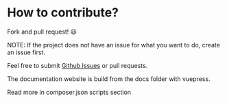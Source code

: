 # How to contribute?

Fork and pull request! 😃

NOTE: If the project does not have an issue for what you want to do, create an issue first.

Feel free to submit [Github Issues](https://github.com/LibreCodeCoop/my_company/issues) or pull requests.

The documentation website is build from the docs folder with vuepress.

Read more in composer.json scripts section
